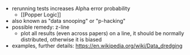 - rerunning tests increases Alpha error probability 
	- [[Popper Logic]]
- also known as "data snooping" or "p-hacking" 
- possible remedy: z-line
	- plot all results (even across papers) on a line, it should be normally distributed, otherwise it is biased
- examples, further details: https://en.wikipedia.org/wiki/Data_dredging